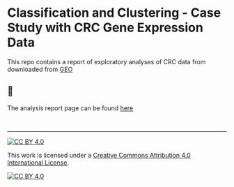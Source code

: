 Classification and Clustering - Case Study with CRC Gene Expression Data
================

<!-- index.md is generated from index.Rmd. Please edit that file -->

This repo contains a report of exploratory analyses of CRC data from
downloaded from [GEO](https://www.ncbi.nlm.nih.gov/geo)

🚧
-

The analysis report page can be found
[here](https://crc-explore.netlify.app/)

<br/>

------------------------------------------------------------------------

<!-- From https://github.com/santisoler/cc-licenses -->

[![CC BY
4.0](https://img.shields.io/badge/License-CC%20BY%204.0-lightgrey.svg)](http://creativecommons.org/licenses/by/4.0/)

This work is licensed under a [Creative Commons Attribution 4.0
International License](http://creativecommons.org/licenses/by/4.0/).

[![CC BY
4.0](https://i.creativecommons.org/l/by/4.0/88x31.png)](http://creativecommons.org/licenses/by/4.0/)

<!-- DOESNT WORK WITH GITHUB
## References
<div id="refs"></div>
-->
<!--


Rscript -e "rmarkdown::render('index.Rmd')"

# nohup Rscript -e "rmarkdown::render('index.Rmd', rmarkdown::md_document())" > index.log  &
# nohup Rscript -e "rmarkdown::render('index.Rmd')" > index.log  &

### REMEMBER TO `cp index.md ../README.md`

-->
